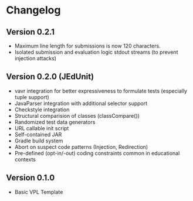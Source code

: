# Changelog

## Version 0.2.1

- Maximum line length for submissions is now 120 characters.
- Isolated submission and evaluation logic stdout streams (to prevent injection attacks)

## Version 0.2.0 (JEdUnit)

- vavr integration for better expressiveness to formulate tests (especially tuple support)
- JavaParser integration with additional selector support
- Checkstyle integration
- Structural comparision of classes (classCompare())
- Randomized test data generators
- URL callable init script
- Self-contained JAR
- Gradle build system
- Abort on suspect code patterns (Injection, Redirection)
- Pre-defined (opt-in/-out) coding constraints common in educational contexts

## Version 0.1.0

- Basic VPL Template
